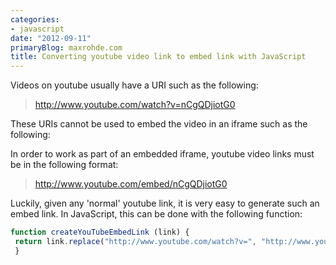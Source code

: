 ```yaml
---
categories:
- javascript
date: "2012-09-11"
primaryBlog: maxrohde.com
title: Converting youtube video link to embed link with JavaScript
---
```


Videos on youtube usually have a URI such as the following:

> http://www.youtube.com/watch?v=nCgQDjiotG0

These URIs cannot be used to embed the video in an iframe such as the following:

In order to work as part of an embedded iframe, youtube video links must be in the following format:

> http://www.youtube.com/embed/nCgQDjiotG0

Luckily, given any 'normal' youtube link, it is very easy to generate such an embed link. In JavaScript, this can be done with the following function:

```JavaScript
function createYouTubeEmbedLink (link) {
 return link.replace("http://www.youtube.com/watch?v=", "http://www.youtube.com/embed/");
 }

```